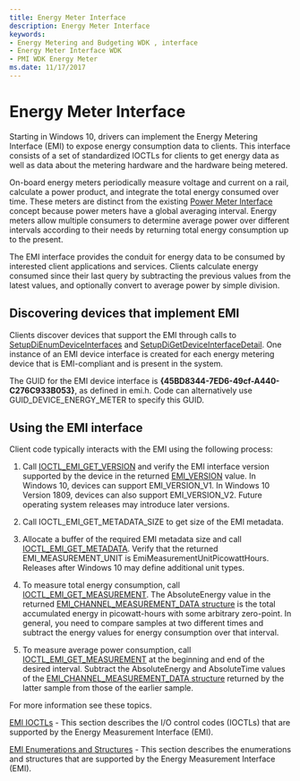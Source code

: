 ```yaml
---
title: Energy Meter Interface
description: Energy Meter Interface
keywords:
- Energy Metering and Budgeting WDK , interface
- Energy Meter Interface WDK
- PMI WDK Energy Meter
ms.date: 11/17/2017
---
```


# Energy Meter Interface

Starting in Windows 10, drivers  can implement the Energy Metering Interface (EMI) to expose energy consumption data to clients. This interface consists of a set of standardized IOCTLs for clients to get energy data as well as data about the metering hardware and the hardware being metered. 

On-board energy meters periodically measure voltage and current on a rail, calculate a power product, and integrate the total energy consumed over time. These meters are distinct from the existing [Power Meter Interface](./power-meter-interface.md) concept because power meters have a global averaging interval. Energy meters allow multiple consumers to determine average power over different intervals according to their needs by returning total energy consumption up to the present.  

The EMI interface provides the conduit for energy data to be consumed by interested client applications and services.  Clients calculate energy consumed since their last query by subtracting the previous values from the latest values, and optionally convert to average power by simple division. 

## Discovering devices that implement EMI

Clients discover devices that support the EMI through calls to [SetupDiEnumDeviceInterfaces](/windows/win32/api/setupapi/nf-setupapi-setupdienumdeviceinterfaces) and [SetupDiGetDeviceInterfaceDetail](/windows/win32/api/setupapi/nf-setupapi-setupdigetdeviceinterfacedetaila). One instance of an EMI device interface is created for each energy metering device that is EMI-compliant and is present in the system. 

The GUID for the EMI device interface is **{45BD8344-7ED6-49cf-A440-C276C933B053}**, as defined in emi.h. Code can alternatively use GUID_DEVICE_ENERGY_METER to specify this GUID. 

## Using the EMI interface

Client code typically interacts with the EMI using the following process:

1. Call [IOCTL_EMI_GET_VERSION](/windows/win32/api/emi/ni-emi-ioctl_emi_get_version) and verify the EMI interface version supported by the device in the returned [EMI_VERSION](/windows/win32/api/emi/ns-emi-emi_version) value. In Windows 10, devices can support EMI_VERSION_V1. In Windows 10 Version 1809, devices can also support EMI_VERSION_V2. Future operating system releases may introduce later versions. 

2. Call IOCTL_EMI_GET_METADATA_SIZE to get size of the EMI metadata. 

3. Allocate a buffer of the required EMI metadata size and call [IOCTL_EMI_GET_METADATA](/windows/win32/api/emi/ni-emi-ioctl_emi_get_metadata). Verify that the returned EMI_MEASUREMENT_UNIT is EmiMeasurementUnitPicowattHours. Releases after Windows 10 may define additional unit types. 

4. To measure total energy consumption, call [IOCTL_EMI_GET_MEASUREMENT](/windows/win32/api/emi/ni-emi-ioctl_emi_get_measurement). The AbsoluteEnergy value in the returned [EMI_CHANNEL_MEASUREMENT_DATA structure](/windows/win32/api/emi/ns-emi-emi_channel_measurement_data) is the total accumulated energy in picowatt-hours with some arbitrary zero-point. In general, you need to compare samples at two different times and subtract the energy values for energy consumption over that interval. 

5. To measure average power consumption, call [IOCTL_EMI_GET_MEASUREMENT](/windows/win32/api/emi/ni-emi-ioctl_emi_get_measurement) at the beginning and end of the desired interval. Subtract the AbsoluteEnergy and AbsoluteTime values of the [EMI_CHANNEL_MEASUREMENT_DATA structure](/windows/win32/api/emi/ns-emi-emi_channel_measurement_data) returned by the latter sample from those of the earlier sample.

For more information see these topics.

[EMI IOCTLs](/previous-versions/windows/hardware/drivers/dn957425(v=vs.85)) - 
 This section describes the I/O control codes (IOCTLs) that are supported by the Energy Measurement Interface (EMI).

[EMI Enumerations and Structures](/previous-versions/windows/hardware/drivers/dn957424(v=vs.85)) -
 This section describes the enumerations and structures that are supported by the Energy Measurement Interface (EMI).
